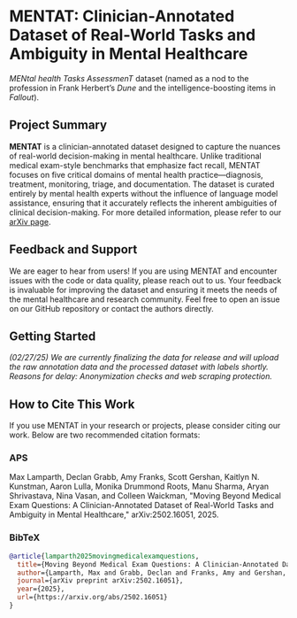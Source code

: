 # MENTAT: Clinician-Annotated Dataset of Real-World Tasks and Ambiguity in Mental Healthcare

_MENtal health Tasks AssessmenT_ dataset (named as a nod to the profession in Frank Herbert’s *Dune* and the intelligence-boosting items in *Fallout*). 

## Project Summary

**MENTAT** is a clinician-annotated dataset designed to capture the nuances of real-world decision-making in mental healthcare. Unlike traditional medical exam-style benchmarks that emphasize fact recall, MENTAT focuses on five critical domains of mental health practice—diagnosis, treatment, monitoring, triage, and documentation. The dataset is curated entirely by mental health experts without the influence of language model assistance, ensuring that it accurately reflects the inherent ambiguities of clinical decision-making. For more detailed information, please refer to our [arXiv page](https://arxiv.org/abs/2502.16051).

## Feedback and Support

We are eager to hear from users! If you are using MENTAT and encounter issues with the code or data quality, please reach out to us. Your feedback is invaluable for improving the dataset and ensuring it meets the needs of the mental healthcare and research community. Feel free to open an issue on our GitHub repository or contact the authors directly.

## Getting Started

*(02/27/25) We are currently finalizing the data for release and will upload the raw annotation data and the processed dataset with labels shortly. Reasons for delay: Anonymization checks and web scraping protection.*

## How to Cite This Work

If you use MENTAT in your research or projects, please consider citing our work. Below are two recommended citation formats:

### APS

Max Lamparth, Declan Grabb, Amy Franks, Scott Gershan, Kaitlyn N. Kunstman, Aaron Lulla, Monika Drummond Roots, Manu Sharma, Aryan Shrivastava, Nina Vasan, and Colleen Waickman, "Moving Beyond Medical Exam Questions: A Clinician-Annotated Dataset of Real-World Tasks and Ambiguity in Mental Healthcare," arXiv:2502.16051, 2025.

### BibTeX
```bibtex
@article{lamparth2025movingmedicalexamquestions,
  title={Moving Beyond Medical Exam Questions: A Clinician-Annotated Dataset of Real-World Tasks and Ambiguity in Mental Healthcare},
  author={Lamparth, Max and Grabb, Declan and Franks, Amy and Gershan, Scott and Kunstman, Kaitlyn N. and Lulla, Aaron and Drummond Roots, Monika and Sharma, Manu and Shrivastava, Aryan and Vasan, Nina and Waickman, Colleen},
  journal={arXiv preprint arXiv:2502.16051},
  year={2025},
  url={https://arxiv.org/abs/2502.16051}
}

